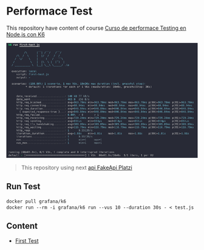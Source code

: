 Performace Test
===============

This repository have content of course [Curso de performace Testing en Node.js con K6](https://platzi.com/cursos/performance-testing-nodejs/)

![First test result](./asset/first-test-result.png)

> This repository using next [api FakeApi Platzi](https://fakeapi.platzi.com/)

## Run Test

```console
docker pull grafana/k6
docker run --rm -i grafana/k6 run --vus 10 --duration 30s - < test.js
```

## Content

* [First Test ](./first-test.js) 




